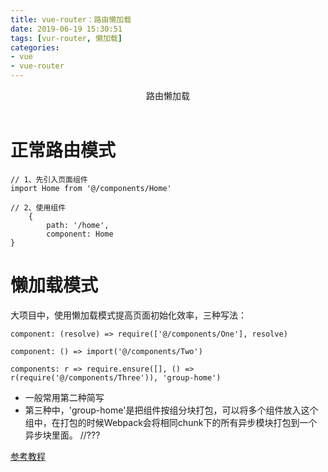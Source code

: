 ```yaml
---
title: vue-router：路由懒加载
date: 2019-06-19 15:30:51
tags: [vur-router, 懒加载]
categories:
- vue
- vue-router
---
```

<center>路由懒加载</center>
<!-- more --><br/>

# 正常路由模式

```
// 1、先引入页面组件
import Home from '@/components/Home'

// 2、使用组件
    {
        path: '/home',
        component: Home
}
```

# 懒加载模式

大项目中，使用懒加载模式提高页面初始化效率，三种写法：

```
component: (resolve) => require(['@/components/One'], resolve)
```

```
component: () => import('@/components/Two')
```

```
components: r => require.ensure([], () => r(require('@/components/Three')), 'group-home')
```

- 一般常用第二种简写
- 第三种中，'group-home'是把组件按组分块打包，可以将多个组件放入这个组中，在打包的时候Webpack会将相同chunk下的所有异步模块打包到一个异步块里面。 //???

[参考教程](http://doc.liangxinghua.com/vue-family/1.html)
